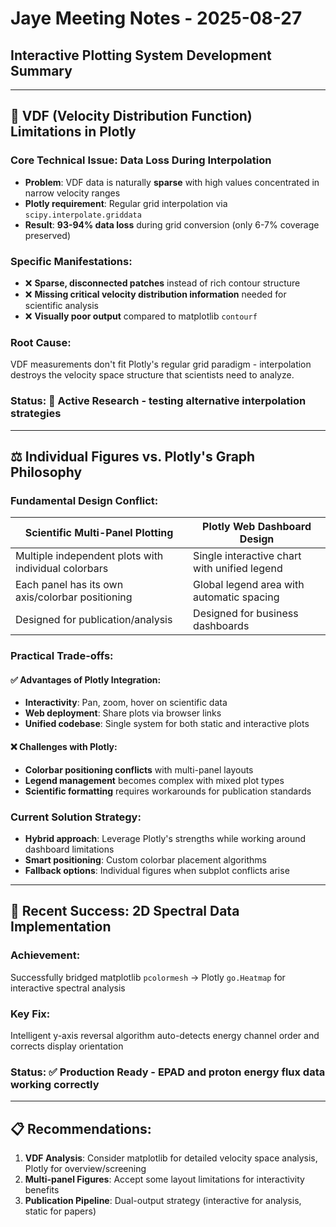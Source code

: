 # Jaye Meeting Notes - 2025-08-27
## Interactive Plotting System Development Summary

---

## 🔬 **VDF (Velocity Distribution Function) Limitations in Plotly**

### **Core Technical Issue**: Data Loss During Interpolation
- **Problem**: VDF data is naturally **sparse** with high values concentrated in narrow velocity ranges
- **Plotly requirement**: Regular grid interpolation via `scipy.interpolate.griddata`
- **Result**: **93-94% data loss** during grid conversion (only 6-7% coverage preserved)

### **Specific Manifestations**:
- ❌ **Sparse, disconnected patches** instead of rich contour structure
- ❌ **Missing critical velocity distribution information** needed for scientific analysis  
- ❌ **Visually poor output** compared to matplotlib `contourf`

### **Root Cause**: 
VDF measurements don't fit Plotly's regular grid paradigm - interpolation destroys the velocity space structure that scientists need to analyze.

### **Status**: 🔄 **Active Research** - testing alternative interpolation strategies

---

## ⚖️ **Individual Figures vs. Plotly's Graph Philosophy**

### **Fundamental Design Conflict**:

| **Scientific Multi-Panel Plotting** | **Plotly Web Dashboard Design** |
|-------------------------------------|----------------------------------|
| Multiple independent plots with individual colorbars | Single interactive chart with unified legend |
| Each panel has its own axis/colorbar positioning | Global legend area with automatic spacing |
| Designed for publication/analysis | Designed for business dashboards |

### **Practical Trade-offs**:

#### **✅ Advantages of Plotly Integration**:
- **Interactivity**: Pan, zoom, hover on scientific data
- **Web deployment**: Share plots via browser links
- **Unified codebase**: Single system for both static and interactive plots

#### **❌ Challenges with Plotly**:
- **Colorbar positioning conflicts** with multi-panel layouts
- **Legend management** becomes complex with mixed plot types
- **Scientific formatting** requires workarounds for publication standards

### **Current Solution Strategy**:
- **Hybrid approach**: Leverage Plotly's strengths while working around dashboard limitations
- **Smart positioning**: Custom colorbar placement algorithms
- **Fallback options**: Individual figures when subplot conflicts arise

---

## 🎯 **Recent Success**: 2D Spectral Data Implementation

### **Achievement**: 
Successfully bridged matplotlib `pcolormesh` → Plotly `go.Heatmap` for interactive spectral analysis

### **Key Fix**: 
Intelligent y-axis reversal algorithm auto-detects energy channel order and corrects display orientation

### **Status**: ✅ **Production Ready** - EPAD and proton energy flux data working correctly

---

## 📋 **Recommendations**:

1. **VDF Analysis**: Consider matplotlib for detailed velocity space analysis, Plotly for overview/screening
2. **Multi-panel Figures**: Accept some layout limitations for interactivity benefits
3. **Publication Pipeline**: Dual-output strategy (interactive for analysis, static for papers)

